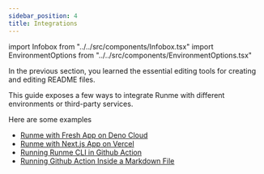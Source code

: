 ```yaml
---
sidebar_position: 4
title: Integrations
---
```


import Infobox from "../../src/components/Infobox.tsx"
import EnvironmentOptions from "../../src/components/EnvironmentOptions.tsx"

In the previous section, you learned the essential editing tools for creating and editing README files.

This guide exposes a few ways to integrate Runme with different environments or third-party services.

Here are some examples

* [Runme with Fresh App on Deno Cloud](/docs/integrations/deno-fresh.md)
* [Runme with Next.js App on Vercel](/docs/integrations/vercel-nextjs.md)
* [Running Runme CLI in Github Action](/docs/integrations/github-actions-workflow.md)
* [Running Github Action Inside a Markdown File](/docs/integrations/embed-github-action.md)
